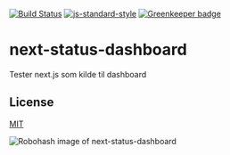 [![Build Status](https://travis-ci.org/telemark/next-status-dashboard.svg?branch=master)](https://travis-ci.org/telemark/next-status-dashboard)
[![js-standard-style](https://img.shields.io/badge/code%20style-standard-brightgreen.svg?style=flat)](https://github.com/feross/standard)
[![Greenkeeper badge](https://badges.greenkeeper.io/telemark/next-status-dashboard.svg)](https://greenkeeper.io/)

# next-status-dashboard

Tester next.js som kilde til dashboard

## License

[MIT](LICENSE)

![Robohash image of next-status-dashboard](https://robots.kebabstudios.party/next-status-dashboard.png "Robohash image of next-status-dashboard")
